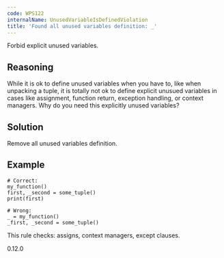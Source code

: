 ```yaml
---
code: WPS122
internalName: UnusedVariableIsDefinedViolation
title: 'Found all unused variables definition: _'
---
```


Forbid explicit unused variables.

## Reasoning
While it is ok to define unused variables when you have to, like
when unpacking a tuple, it is totally not ok to define explicit
unusued variables in cases like assignment, function return,
exception handling, or context managers. Why do you need this
explicitly unused variables?

## Solution
Remove all unused variables definition.

## Example

    # Correct:
    my_function()
    first, _second = some_tuple()
    print(first)
    
    # Wrong:
    _ = my_function()
    _first, _second = some_tuple()

This rule checks: assigns, context managers, except clauses.

<div class="versionadded">

0.12.0

</div>